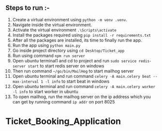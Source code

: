 ## Steps to run :-

1. Create a virtual environment using `python -m venv .venv`.
2. Navigate inside the virtual environment.
3. Activate the virtual environment `.\Scripts\activate`
4. Install the packages required using `pip install -r requirements.txt`
5. After all the packages are installed, its time to finally run the app.
6. Run the app using `python main.py`
7. Go inside project directory using `cd Desktop/Ticket_app`
8. Run using command `npm run server`
9. Open ubuntu terminal1 and cd to project and run `sudo service redis-server start` to start redis server on windows
10. Then run command `~/go/bin/MailHog` to start mailhog server
11. Open ubuntu terminal and run command `celery -A main.celery beat --max-interval 1 -l info` to start beat in windows
12. Open ubuntu terminal and run command `celery -A main.celery worker -l info` to start worker in ubuntu
13. To open mailhog, run the mailhog server on the ip address which you can get by running command `ip addr` on port 8025
 # Ticket_Booking_Application
